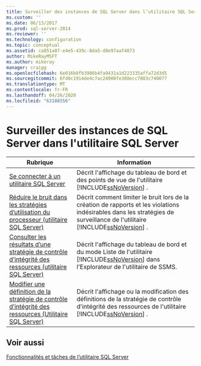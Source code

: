 ```yaml
---
title: Surveiller des instances de SQL Server dans l’utilitaire SQL Server | Microsoft Docs
ms.custom: ''
ms.date: 06/13/2017
ms.prod: sql-server-2014
ms.reviewer: ''
ms.technology: configuration
ms.topic: conceptual
ms.assetid: ca851a07-e4e5-439c-8da5-d8e97aaf4873
author: MikeRayMSFT
ms.author: mikeray
manager: craigg
ms.openlocfilehash: 6e016b8fb3986b4fa9431a1d223335affa72d3d5
ms.sourcegitcommit: 6fd8c1914de4c7ac24900fe388ecc7883c740077
ms.translationtype: MT
ms.contentlocale: fr-FR
ms.lasthandoff: 04/26/2020
ms.locfileid: "63188556"
---
```

# <a name="monitor-instances-of-sql-server-in-the-sql-server-utility"></a>Surveiller des instances de SQL Server dans l'utilitaire SQL Server
  
  
|Rubrique|Information|  
|-----------|-----------------|  
|[Se connecter à un utilitaire SQL Server](connect-to-a-sql-server-utility.md)|Décrit l'affichage du tableau de bord et des points de vue de l'utilitaire [!INCLUDE[ssNoVersion](../../includes/ssnoversion-md.md)] .|  
|[Réduire le bruit dans les stratégies d’utilisation du processeur &#40;utilitaire SQL Server&#41;](reduce-noise-in-cpu-utilization-policies-sql-server-utility.md)|Décrit comment limiter le bruit lors de la création de rapports et les violations indésirables dans les stratégies de surveillance de l'utilitaire [!INCLUDE[ssNoVersion](../../includes/ssnoversion-md.md)] .|  
|[Consulter les résultats d’une stratégie de contrôle d’intégrité des ressources &#40;utilitaire SQL Server&#41;](view-resource-health-policy-results-sql-server-utility.md)|Décrit l'affichage du tableau de bord et du mode Liste de l'utilitaire [!INCLUDE[ssNoVersion](../../includes/ssnoversion-md.md)] dans l'Explorateur de l'utilitaire de SSMS.|  
|[Modifier une définition de la stratégie de contrôle d’intégrité des ressources &#40;Utilitaire SQL Server&#41;](modify-a-resource-health-policy-definition-sql-server-utility.md)|Décrit l'affichage ou la modification des définitions de la stratégie de contrôle d'intégrité des ressources de l'utilitaire [!INCLUDE[ssNoVersion](../../includes/ssnoversion-md.md)] .|  
  
## <a name="see-also"></a>Voir aussi  
 [Fonctionnalités et tâches de l’utilitaire SQL Server](sql-server-utility-features-and-tasks.md)  
  
  
